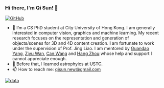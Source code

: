 ### Hi there, I'm Qi Sun! 👋

[![GitHub](https://img.shields.io/badge/dynamic/json?logo=github&label=GitHub&labelColor=495867&color=495867&query=%24.data.totalSubs&url=https%3A%2F%2Fapi.spencerwoo.com%2Fsubstats%2F%3Fsource%3Dgithub%26queryKey%3Dhayschan&style=flat-square)](https://github.com/sunqi-ustc)

- 🔭 I’m a CS PhD student at City University of Hong Kong. I am generally interested in computer vision, graphics and machine learning. My recent research focuses on the representation and generation of objects/scenes for 3D and 4D content creation.
I am fortunate to work under the supervision of Prof. Jing Liao. I am mentored by [Guandao Yang](https://www.guandaoyang.com/), [Ziyu Wan](http://raywzy.com/), [Can Wang](https://cassiepython.github.io/) and [Hang Zhou](https://ryanhangzhou.github.io/) whose help and support I cannot appreciate enough.
- :satellite: Before that, I learned astrophyics at USTC.
- 📫 How to reach me: qisun.new@gmail.com

[![data](https://github-readme-stats.vercel.app/api?username=qsun1)]()

